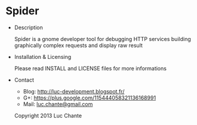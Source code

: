 Spider
======

 * Description
 
   Spider is a gnome developer tool for debugging HTTP services building
   graphically complex requests and display raw result

 * Installation & Licensing
 
   Please read INSTALL and LICENSE files for more informations
   
 * Contact
 
   + Blog: http://luc-development.blogspot.fr/
   + G+:   https://plus.google.com/115444058321136168991
   + Mail: luc.chante@gmail.com


   Copyright 2013 Luc Chante
